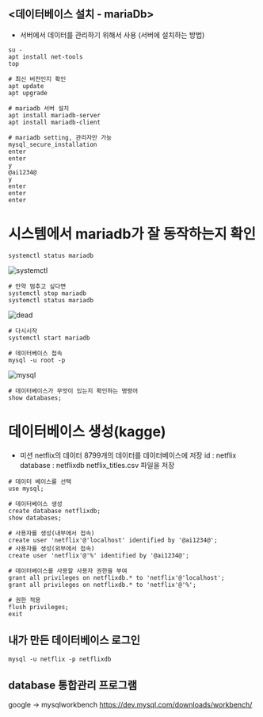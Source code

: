 ## <데이터베이스 설치 - mariaDb>
- 서버에서 데이터를 관리하기 위해서 사용 (서버에 설치하는 방법)

```
su -
apt install net-tools 
top 
```

```
# 최신 버전인지 확인
apt update
apt upgrade

# mariadb 서버 설치
apt install mariadb-server
apt install mariadb-client

# mariadb setting, 관리자만 가능
mysql_secure_installation
enter
enter
y
@ai1234@
y
enter
enter
enter
```

# 시스템에서 mariadb가 잘 동작하는지 확인
```
systemctl status mariadb 
```
![systemctl]()

```
# 만약 멈추고 싶다면 
systemctl stop mariadb
systemctl status mariadb 
```
![dead]()

```
# 다시시작
systemctl start mariadb
```

```
# 데이터베이스 접속
mysql -u root -p
```
![mysql]()

```
# 데이터베이스가 무엇이 있는지 확인하는 명령어
show databases;
```

# 데이터베이스 생성(kagge)
* 미션
netflix의 데이터 8799개의 데이터를 데이터베이스에 저장
id : netflix
database : netflixdb
netflix_titles.csv 파일을 저장

```
# 데이터 베이스를 선택
use mysql;

# 데이터베이스 생성
create database netflixdb;
show databases;

# 사용자를 생성(내부에서 접속)
create user 'netflix'@'localhost' identified by '@ai1234@';
# 사용자를 생성(외부에서 접속)
create user 'netflix'@'%' identified by '@ai1234@';

# 데이터베이스를 사용할 사용자 권한을 부여
grant all privileges on netflixdb.* to 'netflix'@'localhost';
grant all privileges on netflixdb.* to 'netflix'@'%';

# 권한 적용
flush privileges;
exit
```

## 내가 만든 데이터베이스 로그인
```
mysql -u netflix -p netflixdb
```

## database 통합관리 프로그램
google -> mysqlworkbench
https://dev.mysql.com/downloads/workbench/
